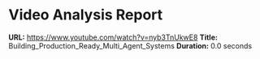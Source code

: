 # Video Analysis Report

**URL:** https://www.youtube.com/watch?v=nyb3TnUkwE8
**Title:** Building_Production_Ready_Multi_Agent_Systems
**Duration:** 0.0 seconds
